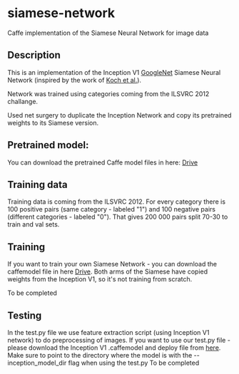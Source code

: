 # siamese-network
Caffe implementation of the Siamese Neural Network for image data


## Description
This is an implementation of the Inception V1 [GoogleNet](https://github.com/BVLC/caffe/tree/master/models/bvlc_googlenet) Siamese Neural Network (inspired by the work of [Koch et al.](https://pdfs.semanticscholar.org/f216/444d4f2959b4520c61d20003fa30a199670a.pdf)).

Network was trained using categories coming from the ILSVRC 2012 challange.

Used net surgery to duplicate the Inception Network and copy its pretrained weights to its Siamese version.

## Pretrained model:
You can download the pretrained Caffe model files in here: [Drive](https://drive.google.com/open?id=1KhKtjOOYhI38tyhjRH2GjolpuHgq0vcO)

## Training data
Training data is coming from the ILSVRC 2012. For every category there is 100 positive pairs (same category - labeled "1") and 100 negative pairs (different categories - labeled "0"). That gives 200 000 pairs split 70-30 to train and val sets.

## Training
If you want to train your own Siamese Network - you can download the caffemodel file in here [Drive](https://drive.google.com/open?id=1xFCv3cj-MIr3nKU6CoTmWIazb6bMSmqz). Both arms of the Siamese have copied weights from the Inception V1, so it's not training from scratch.

To be completed

## Testing
In the test.py file we use feature extraction script (using Inception V1 network) to do preprocessing of images.
If you want to use our test.py file - please download the Inception V1 .caffemodel and deploy file from [here](https://drive.google.com/file/d/1WctmdPPkMCu7XFuAFixruG_a55grGiFP/view?usp=sharing). Make sure to point to the directory where the model is with the --inception_model_dir flag when using the test.py 
To be completed
